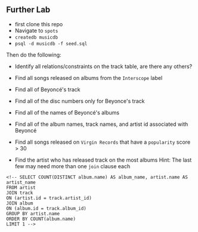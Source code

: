 ## Further Lab

- first clone this repo
- Navigate to `spots`
-  `createdb musicdb`
- `psql -d musicdb -f seed.sql`

Then do the following:

- Identify all relations/constraints on the track table, are there any others?
- Find all songs released on albums from the `Interscope` label
    <!-- SELECT track.name AS track_name
    FROM track
    JOIN album
    ON (track.album_id = album.id)
    WHERE label='Interscope'; -->
- Find all of Beyoncé's track
    <!-- SELECT track.name AS track_name
    FROM track
    JOIN artist
    ON (track.artist_id = artist.id)
    WHERE artist.name='Beyoncé' -->
- Find all of the disc numbers only for Beyonce's track
    <!-- SELECT track.disc_number AS the_disc_number, track.name AS track_name, artist.name AS artist_name
    FROM track
    JOIN artist
    ON (track.artist_id = artist.id)
    WHERE artist.name LIKE 'Bey%'; -->
- Find all of the names of Beyoncé's albums
    <!-- SELECT album.name AS album_name
    FROM track
    JOIN artist
    ON (track.artist_id = artist.id)
    JOIN album
    ON (track.album_id = album.id)
    WHERE artist.name LIKE 'Bey%'
    ORDER BY album.name; -->
- Find all of the album names, track names, and artist id associated with Beyoncé
    <!-- SELECT track.name AS track_name, album.name AS album_name, artist.id AS artist_id
    FROM track
    JOIN artist
    ON (track.artist_id = artist.id)
    JOIN album
    ON (track.album_id = album.id)
    WHERE artist.name LIKE 'Bey%'; -->
- Find all songs released on `Virgin Records` that have a `popularity` score > 30
    <!-- SELECT track.name
    AS track_name
    FROM track JOIN album
    ON (track.album_id = album.id)
    WHERE album.label LIKE 'Virgin'
    AND track.popularity > 30; -->
- Find the artist who has released track on the most albums
    Hint: The last few may need more than one `join` clause each

    <!-- SELECT COUNT(DISTINCT album.name) AS album_name, artist.name AS artist_name FROM track
    JOIN artist
    ON (track.artist_id = artist.id)
    JOIN album
    ON (track.album_id = album.id)
    GROUP BY artist.name
    ORDER BY COUNT(album.name) DESC
    LIMIT 1 -->

<!-- STEP BY STEP -->
    <!-- SELECT COUNT(DISTINCT album.name) AS album_name, artist.name AS artist_name
    FROM artist
    JOIN track
    ON (artist.id = track.artist_id)
    JOIN album
    ON (album.id = track.album_id)
    GROUP BY artist.name
    ORDER BY COUNT(album.name)
    LIMIT 1 -->
